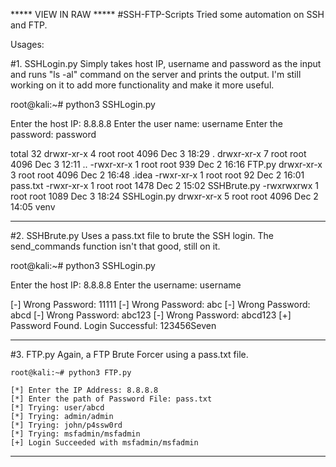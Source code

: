 ***** VIEW IN RAW *****
#SSH-FTP-Scripts
Tried some automation on SSH and FTP.

Usages:

#1. SSHLogin.py
  Simply takes host IP, username and password as the input and runs "ls -al" command on the server and prints the output.
  I'm still working on it to add more functionality and make it more useful.
  
  root@kali:~# python3 SSHLogin.py
  
  Enter the host IP: 8.8.8.8
  Enter the user name: username
  Enter the password: password
  
  total 32
  drwxr-xr-x 4 root root 4096 Dec  3 18:29 .
  drwxr-xr-x 7 root root 4096 Dec  3 12:11 ..
  -rwxr-xr-x 1 root root  939 Dec  2 16:16 FTP.py
  drwxr-xr-x 3 root root 4096 Dec  2 16:48 .idea
  -rwxr-xr-x 1 root root   92 Dec  2 16:01 pass.txt
  -rwxr-xr-x 1 root root 1478 Dec  2 15:02 SSHBrute.py
  -rwxrwxrwx 1 root root 1089 Dec  3 18:24 SSHLogin.py
  drwxr-xr-x 5 root root 4096 Dec  2 14:05 venv


---------------------------------------------------------------------------------------------------------------------------------


#2. SSHBrute.py
  Uses a pass.txt file to brute the SSH login. The send_commands function isn't that good, still on it.
  
   root@kali:~# python3 SSHLogin.py
  
  Enter the host IP: 8.8.8.8
  Enter the username: username
  
  [-] Wrong Password: 11111
  [-] Wrong Password: abc
  [-] Wrong Password: abcd
  [-] Wrong Password: abc123
  [-] Wrong Password: abcd123
  [+] Password Found. Login Successful: 123456Seven
  
  
  -------------------------------------------------------------------------------------------------------------------------------
  
  
  #3. FTP.py
    Again, a FTP Brute Forcer using a pass.txt file.
    
    root@kali:~# python3 FTP.py
    
    [*] Enter the IP Address: 8.8.8.8
    [*] Enter the path of Password File: pass.txt
    [*] Trying: user/abcd
    [*] Trying: admin/admin
    [*] Trying: john/p4ssw0rd
    [*] Trying: msfadmin/msfadmin
    [+] Login Succeeded with msfadmin/msfadmin
    
    
---------------------------------------------------------------------------------------------------------------------------------
